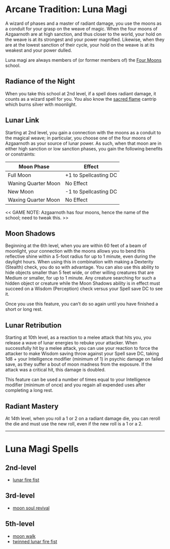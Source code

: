 # Arcane Tradition: Luna Magi
A wizard of phases and a master of radiant damage, you use the moons as a conduit for your grasp on the weave of magic. When the four moons of Azgaarnoth are at high sanction, and thus closer to the world, your hold on the weave is at its strongest and your power magnified. Likewise, when they are at the lowest sanction of their cycle, your hold on the weave is at its weakest and your power dulled. 

Luna magi are always members of (or former members of) the [Four Moons](../../Organizations/MageSchools/FourMoons.md) school.

## Radiance of the Night
When you take this school at 2nd level, if a spell does radiant damage, it counts as a wizard spell for you. You also know the [sacred flame](../../Magic/Spells/sacred-flame.md) cantrip which burns silver with moonlight.

## Lunar Link
Starting at 2nd level, you gain a connection with the moons as a conduit to the magical weave; in particular, you choose one of the four moons of Azgaarnoth as your source of lunar power. As such, when that moon are in either high sanction or low sanction phases, you gain the following benefits or constraints:

Moon Phase|Effect
----------|------
Full Moon|+1 to Spellcasting DC
Waning Quarter Moon|No Effect
New Moon|-1 to Spellcasting DC
Waxing Quarter Moon|No Effect

<< GAME NOTE: Azgaarnoth has four moons, hence the name of the school; need to tweak this. >>

## Moon Shadows
Beginning at the 6th level, when you are within 60 feet of a beam of moonlight, your connection with the moons allows you to bend this reflective shine within a 5-foot radius for up to 1 minute, even during the daylight hours. When using this in combination with making a Dexterity (Stealth) check, you do so with advantage. You can also use this ability to hide objects smaller than 5 feet wide, or other willing creatures that are Medium or smaller, for up to 1 minute. Any creature searching for such a hidden object or creature while the Moon Shadows ability is in effect must succeed on a Wisdom (Perception) check versus your Spell save DC to see it.

Once you use this feature, you can’t do so again until you have finished a short or long rest. 

## Lunar Retribution
Starting at 10th level, as a reaction to a melee attack that hits you, you release a wave of lunar energies to rebuke your attacker. When successfully hit by a melee attack, you can use your reaction to force the attacker to make Wisdom saving throw against your Spell save DC, taking 1d8 + your Intelligence modifier (minimum of 1) in psychic damage on failed save, as they suffer a bout of moon madness from the exposure. If the attack was a critical hit, this damage is doubled. 

This feature can be used a number of times equal to your Intelligence modifier (minimum of once) and you regain all expended uses after completing a long rest.

## Radiant Mastery
At 14th level, when you roll a 1 or 2 on a radiant damage die, you can reroll the die and must use the new roll, even if the new roll is a 1 or a 2.

---

# Luna Magi Spells

## 2nd-level
* [lunar fire fist](../../Magic/Spells/lunar-fire-fist.md)

## 3rd-level
* [moon soul revival](../../Magic/Spells/moon-soul-revival.md)

## 5th-level
* [moon walk](../../Magic/Spells/moon-walk.md)
* [twinned lunar fire fist](../../Magic/Spells/twinned-lunar-fire-fist.md)

